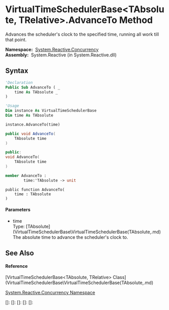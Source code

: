 # VirtualTimeSchedulerBase\<TAbsolute, TRelative\>.AdvanceTo Method

Advances the scheduler's clock to the specified time, running all work till that point.

**Namespace:**  [System.Reactive.Concurrency](System.Reactive.Concurrency\System.Reactive.Concurrency.md)  
**Assembly:**  System.Reactive (in System.Reactive.dll)

## Syntax

```vb
'Declaration
Public Sub AdvanceTo ( _
    time As TAbsolute _
)
```

```vb
'Usage
Dim instance As VirtualTimeSchedulerBase
Dim time As TAbsolute

instance.AdvanceTo(time)
```

```csharp
public void AdvanceTo(
    TAbsolute time
)
```

```c++
public:
void AdvanceTo(
    TAbsolute time
)
```

```fsharp
member AdvanceTo : 
        time:'TAbsolute -> unit 
```

```jscript
public function AdvanceTo(
    time : TAbsolute
)
```

#### Parameters

- time  
  Type: [TAbsolute](VirtualTimeSchedulerBase\VirtualTimeSchedulerBase(TAbsolute,.md)  
  The absolute time to advance the scheduler's clock to.

## See Also

#### Reference

[VirtualTimeSchedulerBase\<TAbsolute, TRelative\> Class](VirtualTimeSchedulerBase\VirtualTimeSchedulerBase(TAbsolute,.md)

[System.Reactive.Concurrency Namespace](System.Reactive.Concurrency\System.Reactive.Concurrency.md)

[]: 
[]: 
[]: 
[]: 
[]: 